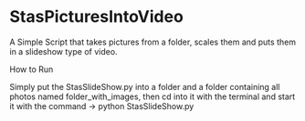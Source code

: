 # StasPicturesIntoVideo
 
A Simple Script that takes pictures from a folder, scales them and puts them in a slideshow type of
video.


How to Run

Simply put the StasSlideShow.py into a folder and a folder containing all photos named folder_with_images, then cd into it with the terminal 
and start it with the command -> python StasSlideShow.py